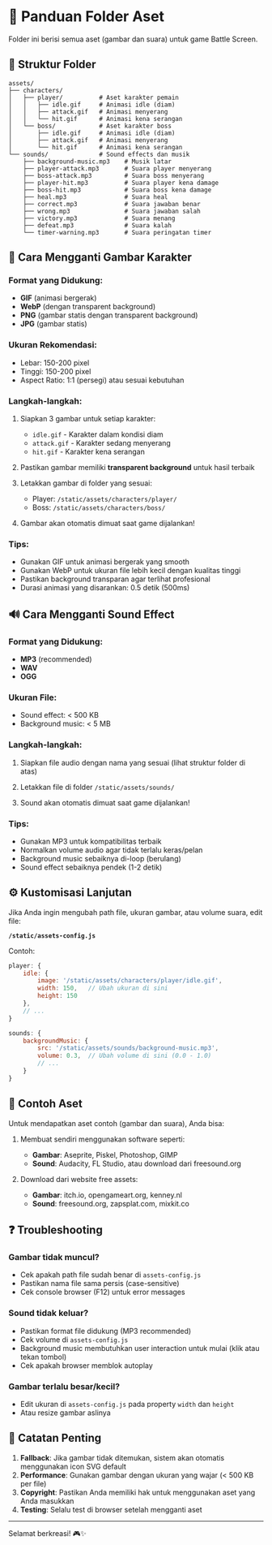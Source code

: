 # 📁 Panduan Folder Aset

Folder ini berisi semua aset (gambar dan suara) untuk game Battle Screen.

## 📂 Struktur Folder

```
assets/
├── characters/
│   ├── player/          # Aset karakter pemain
│   │   ├── idle.gif     # Animasi idle (diam)
│   │   ├── attack.gif   # Animasi menyerang
│   │   └── hit.gif      # Animasi kena serangan
│   └── boss/            # Aset karakter boss
│       ├── idle.gif     # Animasi idle (diam)
│       ├── attack.gif   # Animasi menyerang
│       └── hit.gif      # Animasi kena serangan
└── sounds/              # Sound effects dan musik
    ├── background-music.mp3    # Musik latar
    ├── player-attack.mp3       # Suara player menyerang
    ├── boss-attack.mp3         # Suara boss menyerang
    ├── player-hit.mp3          # Suara player kena damage
    ├── boss-hit.mp3            # Suara boss kena damage
    ├── heal.mp3                # Suara heal
    ├── correct.mp3             # Suara jawaban benar
    ├── wrong.mp3               # Suara jawaban salah
    ├── victory.mp3             # Suara menang
    ├── defeat.mp3              # Suara kalah
    └── timer-warning.mp3       # Suara peringatan timer
```

## 🎨 Cara Mengganti Gambar Karakter

### Format yang Didukung:
- **GIF** (animasi bergerak)
- **WebP** (dengan transparent background)
- **PNG** (gambar statis dengan transparent background)
- **JPG** (gambar statis)

### Ukuran Rekomendasi:
- Lebar: 150-200 pixel
- Tinggi: 150-200 pixel
- Aspect Ratio: 1:1 (persegi) atau sesuai kebutuhan

### Langkah-langkah:
1. Siapkan 3 gambar untuk setiap karakter:
   - `idle.gif` - Karakter dalam kondisi diam
   - `attack.gif` - Karakter sedang menyerang
   - `hit.gif` - Karakter kena serangan

2. Pastikan gambar memiliki **transparent background** untuk hasil terbaik

3. Letakkan gambar di folder yang sesuai:
   - Player: `/static/assets/characters/player/`
   - Boss: `/static/assets/characters/boss/`

4. Gambar akan otomatis dimuat saat game dijalankan!

### Tips:
- Gunakan GIF untuk animasi bergerak yang smooth
- Gunakan WebP untuk ukuran file lebih kecil dengan kualitas tinggi
- Pastikan background transparan agar terlihat profesional
- Durasi animasi yang disarankan: 0.5 detik (500ms)

## 🔊 Cara Mengganti Sound Effect

### Format yang Didukung:
- **MP3** (recommended)
- **WAV**
- **OGG**

### Ukuran File:
- Sound effect: < 500 KB
- Background music: < 5 MB

### Langkah-langkah:
1. Siapkan file audio dengan nama yang sesuai (lihat struktur folder di atas)

2. Letakkan file di folder `/static/assets/sounds/`

3. Sound akan otomatis dimuat saat game dijalankan!

### Tips:
- Gunakan MP3 untuk kompatibilitas terbaik
- Normalkan volume audio agar tidak terlalu keras/pelan
- Background music sebaiknya di-loop (berulang)
- Sound effect sebaiknya pendek (1-2 detik)

## ⚙️ Kustomisasi Lanjutan

Jika Anda ingin mengubah path file, ukuran gambar, atau volume suara, edit file:

**`/static/assets-config.js`**

Contoh:
```javascript
player: {
    idle: {
        image: '/static/assets/characters/player/idle.gif',
        width: 150,   // Ubah ukuran di sini
        height: 150
    },
    // ...
}

sounds: {
    backgroundMusic: {
        src: '/static/assets/sounds/background-music.mp3',
        volume: 0.3,  // Ubah volume di sini (0.0 - 1.0)
        // ...
    }
}
```

## 🎯 Contoh Aset

Untuk mendapatkan aset contoh (gambar dan suara), Anda bisa:
1. Membuat sendiri menggunakan software seperti:
   - **Gambar**: Aseprite, Piskel, Photoshop, GIMP
   - **Sound**: Audacity, FL Studio, atau download dari freesound.org

2. Download dari website free assets:
   - **Gambar**: itch.io, opengameart.org, kenney.nl
   - **Sound**: freesound.org, zapsplat.com, mixkit.co

## ❓ Troubleshooting

### Gambar tidak muncul?
- Cek apakah path file sudah benar di `assets-config.js`
- Pastikan nama file sama persis (case-sensitive)
- Cek console browser (F12) untuk error messages

### Sound tidak keluar?
- Pastikan format file didukung (MP3 recommended)
- Cek volume di `assets-config.js`
- Background music membutuhkan user interaction untuk mulai (klik atau tekan tombol)
- Cek apakah browser memblok autoplay

### Gambar terlalu besar/kecil?
- Edit ukuran di `assets-config.js` pada property `width` dan `height`
- Atau resize gambar aslinya

## 📝 Catatan Penting

1. **Fallback**: Jika gambar tidak ditemukan, sistem akan otomatis menggunakan icon SVG default
2. **Performance**: Gunakan gambar dengan ukuran yang wajar (< 500 KB per file)
3. **Copyright**: Pastikan Anda memiliki hak untuk menggunakan aset yang Anda masukkan
4. **Testing**: Selalu test di browser setelah mengganti aset

---

Selamat berkreasi! 🎮✨
